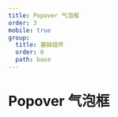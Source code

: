 ```yaml
---
title: Popover 气泡框
order: 3
mobile: true
group:
  title: 基础组件
  order: 0
  path: base
---
```


# Popover 气泡框

<code src="../demo/Popover.tsx"></code>
<API src="../src/Popover.tsx"></API>
